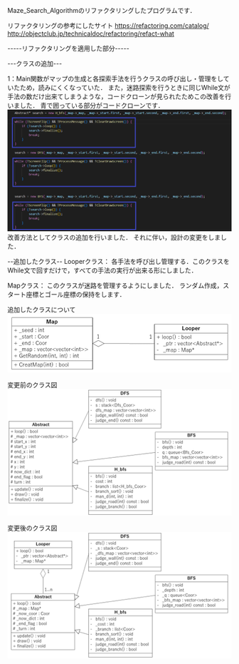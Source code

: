 Maze_Search_Algorithmのリファクタリングしたプログラムです．

リファクタリングの参考にしたサイト
https://refactoring.com/catalog/
http://objectclub.jp/technicaldoc/refactoring/refact-what


-----リファクタリングを適用した部分-----


---クラスの追加---

1：Main関数がマップの生成と各探索手法を行うクラスの呼び出し・管理をしていたため，読みにくくなっていた．
また，迷路探索を行うときに同じWhile文が手法の数だけ出来てしまうような，コードクローンが見られたためこの改善を行いました．
青で囲っている部分がコードクローンです．
![dup](./img/dup.png)
改善方法としてクラスの追加を行いました．
それに伴い，設計の変更をしました．

--追加したクラス--
Looperクラス：
各手法を呼び出し管理する．このクラスをWhile文で回すだけで，すべての手法の実行が出来る形にしました．

Mapクラス：
このクラスが迷路を管理するようにしました．
ランダム作成，スタート座標とゴール座標の保持をします．

追加したクラスについて
![追加クラス](./img/added.png)

変更前のクラス図
![クラス図](./img/class1.png)

変更後のクラス図
![クラス図2](./img/class2.png)